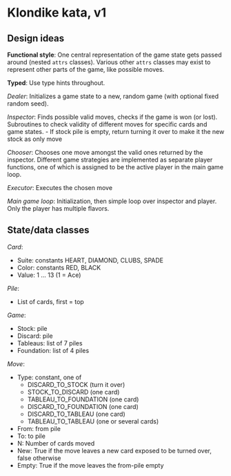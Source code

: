 Klondike kata, v1
=================

Design ideas
------------

**Functional style**: One central representation of the game state gets passed around (nested `attrs` classes).
Various other `attrs` classes may exist to represent other parts of the game, like possible moves.

**Typed**: Use type hints throughout.

*Dealer*: Initializes a game state to a new, random game (with optional fixed random seed).

*Inspector*: Finds possible valid moves, checks if the game is won (or lost).
Subroutines to check validity of different moves for specific cards and game states.
    - If stock pile is empty, return turning it over to make it the new stock as only move

*Chooser*: Chooses one move amongst the valid ones returned by the inspector. 
Different game strategies are implemented as separate player functions, one of which is assigned to be the
active player in the main game loop.

*Executor*: Executes the chosen move

*Main game loop*: Initialization, then simple loop over inspector and player. Only the player has multiple flavors.


State/data classes
------------------

*Card*: 
- Suite: constants HEART, DIAMOND, CLUBS, SPADE
- Color: constants RED, BLACK
- Value: 1 ... 13 (1 = Ace)

*Pile*:
- List of cards, first = top

*Game*:
- Stock: pile
- Discard: pile
- Tableaus: list of 7 piles
- Foundation: list of 4 piles

*Move*:
- Type: constant, one of 
    * DISCARD_TO_STOCK (turn it over)
    * STOCK_TO_DISCARD (one card)
    * TABLEAU_TO_FOUNDATION (one card)
    * DISCARD_TO_FOUNDATION (one card)
    * DISCARD_TO_TABLEAU (one card)
    * TABLEAU_TO_TABLEAU (one or several cards)
- From: from pile
- To: to pile
- N: Number of cards moved
- New: True if the move leaves a new card exposed to be turned over, false otherwise
- Empty: True if the move leaves the from-pile empty



